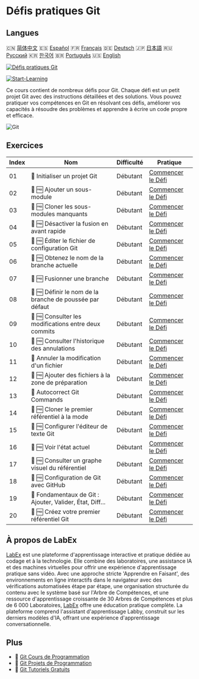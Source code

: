 # Défis pratiques Git

## Langues

🇨🇳 [简体中文](README_zh.md) 🇪🇸 [Español](README_es.md) 🇫🇷 [Français](README_fr.md) 🇩🇪 [Deutsch](README_de.md) 🇯🇵 [日本語](README_ja.md) 🇷🇺 [Русский](README_ru.md) 🇰🇷 [한국어](README_ko.md) 🇧🇷 [Português](README_pt.md) 🇺🇸 [English](README.md) 

[![Défis pratiques Git](https://cover-creator.labex.io/git-practice-challenges.png?lang=fr)](https://labex.io/fr/courses/git-practice-challenges)

[![Start-Learning](https://img.shields.io/badge/Start-Learning-whitesmoke?style=for-the-badge)](https://labex.io/fr/courses/git-practice-challenges)

Ce cours contient de nombreux défis pour Git. Chaque défi est un petit projet Git avec des instructions détaillées et des solutions. Vous pouvez pratiquer vos compétences en Git en résolvant ces défis, améliorer vos capacités à résoudre des problèmes et apprendre à écrire un code propre et efficace.

![Git](https://img.shields.io/badge/Git-whitesmoke?style=for-the-badge&logo=git)


## Exercices

|   Index | Nom                                                       | Difficulté   | Pratique                                                                                                                                                     |
|---------|-----------------------------------------------------------|--------------|--------------------------------------------------------------------------------------------------------------------------------------------------------------|
|      01 | 🎯  Initialiser un projet Git                             | Débutant     | <a target='_blank' href='https://labex.io/fr/labs/git-initialize-git-project-385166?course=git-practice-challenges'>Commencer le Défi</a>                    |
|      02 | 🎯 🆓 Ajouter un sous-module                              | Débutant     | <a target='_blank' href='https://labex.io/fr/labs/add-a-submodule-12611?course=git-practice-challenges'>Commencer le Défi</a>                                |
|      03 | 🎯 🆓 Cloner les sous-modules manquants                   | Débutant     | <a target='_blank' href='https://labex.io/fr/labs/clone-missing-submodules-12620?course=git-practice-challenges'>Commencer le Défi</a>                       |
|      04 | 🎯 🆓 Désactiver la fusion en avant rapide                | Débutant     | <a target='_blank' href='https://labex.io/fr/labs/disable-fast-forward-merging-12642?course=git-practice-challenges'>Commencer le Défi</a>                   |
|      05 | 🎯 🆓 Éditer le fichier de configuration Git              | Débutant     | <a target='_blank' href='https://labex.io/fr/labs/edit-git-configuration-file-12645?course=git-practice-challenges'>Commencer le Défi</a>                    |
|      06 | 🎯 🆓 Obtenez le nom de la branche actuelle               | Débutant     | <a target='_blank' href='https://labex.io/fr/labs/get-the-current-branch-name-12633?course=git-practice-challenges'>Commencer le Défi</a>                    |
|      07 | 🎯 🆓 Fusionner une branche                               | Débutant     | <a target='_blank' href='https://labex.io/fr/labs/merge-a-branch-12655?course=git-practice-challenges'>Commencer le Défi</a>                                 |
|      08 | 🎯 🆓 Définir le nom de la branche de poussée par défaut  | Débutant     | <a target='_blank' href='https://labex.io/fr/labs/set-default-push-branch-name-12672?course=git-practice-challenges'>Commencer le Défi</a>                   |
|      09 | 🎯 🆓 Consulter les modifications entre deux commits      | Débutant     | <a target='_blank' href='https://labex.io/fr/labs/view-changes-between-commits-12684?course=git-practice-challenges'>Commencer le Défi</a>                   |
|      10 | 🎯 🆓 Consulter l'historique des annulations              | Débutant     | <a target='_blank' href='https://labex.io/fr/labs/view-undo-history-12696?course=git-practice-challenges'>Commencer le Défi</a>                              |
|      11 | 🎯  Annuler la modification d'un fichier                  | Débutant     | <a target='_blank' href='https://labex.io/fr/labs/git-cancel-file-change-387714?course=git-practice-challenges'>Commencer le Défi</a>                        |
|      12 | 🎯 🆓 Ajouter des fichiers à la zone de préparation       | Débutant     | <a target='_blank' href='https://labex.io/fr/labs/add-files-to-the-staging-area-12675?course=git-practice-challenges'>Commencer le Défi</a>                  |
|      13 | 🎯  Autocorrect Git Commands                              | Débutant     | <a target='_blank' href='https://labex.io/fr/labs/autocorrect-git-commands-12614?course=git-practice-challenges'>Commencer le Défi</a>                       |
|      14 | 🎯 🆓 Cloner le premier référentiel à la mode             | Débutant     | <a target='_blank' href='https://labex.io/fr/labs/clone-the-first-trending-repository-12621?course=git-practice-challenges'>Commencer le Défi</a>            |
|      15 | 🎯 🆓 Configurer l'éditeur de texte Git                   | Débutant     | <a target='_blank' href='https://labex.io/fr/labs/configure-the-git-text-editor-12673?course=git-practice-challenges'>Commencer le Défi</a>                  |
|      16 | 🎯 🆓 Voir l'état actuel                                  | Débutant     | <a target='_blank' href='https://labex.io/fr/labs/view-current-status-12695?course=git-practice-challenges'>Commencer le Défi</a>                            |
|      17 | 🎯 🆓 Consulter un graphe visuel du référentiel           | Débutant     | <a target='_blank' href='https://labex.io/fr/labs/view-a-visual-graph-of-the-repository-12685?course=git-practice-challenges'>Commencer le Défi</a>          |
|      18 | 🎯 🆓 Configuration de Git avec GitHub                    | Débutant     | <a target='_blank' href='https://labex.io/fr/labs/git-git-configuration-with-github-23?course=git-practice-challenges'>Commencer le Défi</a>                 |
|      19 | 🎯  Fondamentaux de Git : Ajouter, Valider, État, Diff... | Débutant     | <a target='_blank' href='https://labex.io/fr/labs/shell-git-fundamentals-add-commit-status-diff-387715?course=git-practice-challenges'>Commencer le Défi</a> |
|      20 | 🎯 🆓 Créez votre premier référentiel Git                 | Débutant     | <a target='_blank' href='https://labex.io/fr/labs/create-your-first-git-repository-12632?course=git-practice-challenges'>Commencer le Défi</a>               |

## À propos de LabEx

[LabEx](https://labex.io) est une plateforme d'apprentissage interactive et pratique dédiée au codage et à la technologie. Elle combine des laboratoires, une assistance IA et des machines virtuelles pour offrir une expérience d'apprentissage pratique sans vidéo. Avec une approche stricte 'Apprendre en Faisant', des environnements en ligne interactifs dans le navigateur avec des vérifications automatisées étape par étape, une organisation structurée du contenu avec le système basé sur l'Arbre de Compétences, et une ressource d'apprentissage croissante de 30 Arbres de Compétences et plus de 6 000 Laboratoires, [LabEx](https://labex.io) offre une éducation pratique complète. La plateforme comprend l'assistant d'apprentissage Labby, construit sur les derniers modèles d'IA, offrant une expérience d'apprentissage conversationnelle.

## Plus

- 🔗 [Git Cours de Programmation](https://github.com/labex-labs/awesome-programming-courses)
- 🔗 [Git Projets de Programmation](https://github.com/labex-labs/awesome-programming-projects)
- 🔗 [Git Tutoriels Gratuits](https://github.com/labex-labs/git-free-tutorials)

